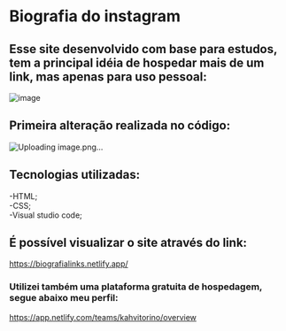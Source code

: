 # Biografia do instagram
## Esse site desenvolvido com base para estudos, tem a principal idéia de hospedar mais de um link, mas apenas para uso pessoal:
![image](https://user-images.githubusercontent.com/125405624/225792514-757e1841-6f39-413d-b022-03d9bf979157.png)
## Primeira alteração realizada no código:
![Uploading image.png…]()
## Tecnologias utilizadas:
-HTML;
<br>
-CSS;
<br>
-Visual studio code;
## É possível visualizar o site através do link:
https://biografialinks.netlify.app/
### Utilizei também uma plataforma gratuita de hospedagem, segue abaixo meu perfil:
https://app.netlify.com/teams/kahvitorino/overview
